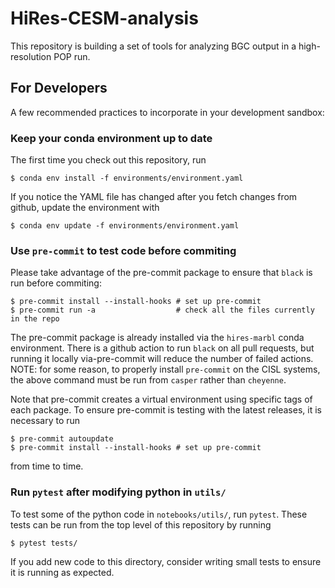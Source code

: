 # HiRes-CESM-analysis

This repository is building a set of tools for analyzing BGC output in a high-resolution POP run.

## For Developers

A few recommended practices to incorporate in your development sandbox:

### Keep your conda environment up to date

The first time you check out this repository, run

```
$ conda env install -f environments/environment.yaml
```

If you notice the YAML file has changed after you fetch changes from github,
update the environment with

```
$ conda env update -f environments/environment.yaml
```

### Use `pre-commit` to test code before commiting

Please take advantage of the pre-commit package to ensure that `black` is run before commiting:

```
$ pre-commit install --install-hooks # set up pre-commit
$ pre-commit run -a                  # check all the files currently in the repo
```

The pre-commit package is already installed via the `hires-marbl` conda environment.
There is a github action to run `black` on all pull requests,
but running it locally via-pre-commit will reduce the number of failed actions.
NOTE: for some reason, to properly install `pre-commit` on the CISL systems,
the above command must be run from `casper` rather than `cheyenne`.

Note that pre-commit creates a virtual environment using specific tags of each package.
To ensure pre-commit is testing with the latest releases, it is necessary to run

```
$ pre-commit autoupdate
$ pre-commit install --install-hooks # set up pre-commit
```

from time to time.

### Run `pytest` after modifying python in `utils/`

To test some of the python code in `notebooks/utils/`, run `pytest`.
These tests can be run from the top level of this repository by running

```
$ pytest tests/
```

If you add new code to this directory,
consider writing small tests to ensure it is running as expected.
